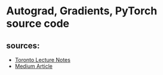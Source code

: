 # Autograd, Gradients, PyTorch source code

## sources:
- [Toronto Lecture Notes](https://www.cs.toronto.edu/~rgrosse/courses/csc321_2018/slides/lec10.pdf)
- [Medium Article](https://towardsdatascience.com/pytorch-autograd-understanding-the-heart-of-pytorchs-magic-2686cd94ec95#:~:text=Backpropagation%20is%20used%20to%20calculate,and%20eventually%20reduce%20the%20loss.&text=Forward%20propagate%20on%20the%20architecture,the%20gradient%20for%20each%20weight)
